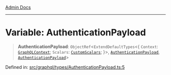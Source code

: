 [Admin Docs](/)

***

# Variable: AuthenticationPayload

> **AuthenticationPayload**: `ObjectRef`\<`ExtendDefaultTypes`\<\{ `Context`: [`GraphQLContext`](../../../context/type-aliases/GraphQLContext.md); `Scalars`: [`CustomScalars`](../../../scalars/type-aliases/CustomScalars.md); \}\>, [`AuthenticationPayload`](../type-aliases/AuthenticationPayload.md), [`AuthenticationPayload`](../type-aliases/AuthenticationPayload.md)\>

Defined in: [src/graphql/types/AuthenticationPayload.ts:5](https://github.com/PalisadoesFoundation/talawa-api/blob/37e2d6abe1cabaa02f97a3c6c418b81e8fcb5a13/src/graphql/types/AuthenticationPayload.ts#L5)
